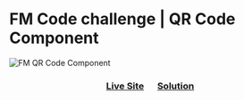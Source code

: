 # FM Code challenge | QR Code Component

![FM QR Code Component](https://user-images.githubusercontent.com/59569432/189505264-41bd1eb7-200d-470c-a71f-03ffb1a6add3.png)

<div align="center">
  <h3>
    <a href="https://pinto-hub.github.io/fm-qr-code-component/">Live Site</a>
    <img src='https://cdn.jsdelivr.net/gh/devicons/devicon/icons/react/react-original.svg' width="16" height="16" />
    <a href="https://pinto-hub.github.io/fm-qr-code-component/">Solution</a>
  </h3>
</div>
